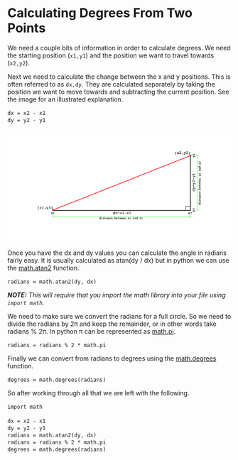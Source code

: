 # Calculating Degrees From Two Points

We need a couple bits of information in order to calculate degrees. We need the starting position (`x1,y1`) and the position we want to travel towards (`x2,y2`).

Next we need to calculate the change between the x and y positions. This is often referred to as `dx,dy`. They are calculated separately by taking the position we want to move towards and subtracting the current position. See the image for an illustrated explanation.

	dx = x2 - x1
	dy = y2 - y1

![Calculate dx and dy](../../assets/images/mouse_steering_1.png)

Once you have the dx and dy values you can calculate the angle in radians fairly easy. It is usually calculated as atan(dy / dx) but in python we can use the [math.atan2](https://docs.python.org/2/library/math.html#math.atan2) function.

	radians = math.atan2(dy, dx)

_**NOTE:** This will require that you import the math library into your file using `import math`._

We need to make sure we convert the radians for a full circle. So we need to divide the radians by 2&pi; and keep the remainder, or in other words take radians % 2&pi;. In python &pi; can be represented as [math.pi](https://docs.python.org/2/library/math.html#math.pi).

	radians = radians % 2 * math.pi

Finally we can convert from radians to degrees using the [math.degrees](https://docs.python.org/2/library/math.html#math.degrees) function.

	degrees = math.degrees(radians)

So after working through all that we are left with the following.

	import math

	dx = x2 - x1
	dy = y2 - y1
	radians = math.atan2(dy, dx)
	radians = radians % 2 * math.pi
	degrees = math.degrees(radians)